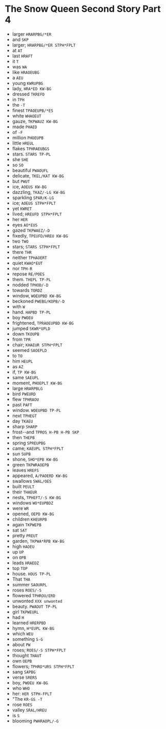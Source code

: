 # The Snow Queen Second Story Part 4

* larger `HRARPBG/*ER`
* and `SKP`
* larger; `HRARPBG/*ER STPH*FPLT`
* at `AT`
* last `HRAFT`
* it `T`
* was `WA`
* like `HRAOEUBG`
* a `AEU`
* young `KWRUPBG`
* lady, `HRA*ED KW-BG`
* dressed `TKREFD`
* in `TPH`
* the `-T`
* finest `TPAOEUPB/*ES`
* white `WHAOEUT`
* gauze, `TKPWAUZ KW-BG`
* made `PHAED`
* of `-F`
* million `PHOEUPB`
* little `HREUL`
* flakes `TPHRAEUBGS`
* stars. `STARS TP-PL`
* she `SHE`
* so `SO`
* beautiful `PWAOUFL`
* delicate, `TKEL/KAT KW-BG`
* but `PWUT`
* ice, `AOEUS KW-BG`
* dazzling, `TKAZ/-LG KW-BG`
* sparkling `SPAR/K-LG`
* ice; `AOEUS STPH*FPLT`
* yet `KWRET`
* lived; `HREUFD STPH*FPLT`
* her `HER`
* eyes `AO*EUS`
* gazed `TKPWAEZ/-D`
* fixedly, `TPEUFD/HREU KW-BG`
* two `TWO`
* stars; `STARS STPH*FPLT`
* there `THR`
* neither `TPHAOERT`
* quiet `KWAO*EUT`
* nor `TPH-R`
* repose `RE/POES`
* them. `THEPL TP-PL`
* nodded `TPHOD/-D`
* towards `TORDZ`
* window, `WOEUPBD KW-BG`
* beckoned `PWEBG/KOPB/-D`
* with `W`
* hand. `HAPBD TP-PL`
* boy `PWOEU`
* frightened, `TPRAOEUPBD KW-BG`
* jumped `SKWR*UPLD`
* down `TKOUPB`
* from `TPR`
* chair; `KHAEUR STPH*FPLT`
* seemed `SAOEPLD`
* to `TO`
* him `HEUPL`
* as `AZ`
* if, `TP KW-BG`
* same `SAEUPL`
* moment, `PHOEPLT KW-BG`
* large `HRARPBLG`
* bird `PWEURD`
* flew `TPHRAOU`
* past `PAFT`
* window. `WOEUPBD TP-PL`
* next `TPHEGT`
* day `TKAEU`
* sharp `SHARP`
* frost--and `TPROS H-PB H-PB SKP`
* then `THEPB`
* spring `SPREUPBG`
* came; `KAEUPL STPH*FPLT`
* sun `SUPB`
* shone, `SHO*EPB KW-BG`
* green `TKPWRAOEPB`
* leaves `HREFS`
* appeared, `A/PAOERD KW-BG`
* swallows `SWAL/OES`
* built `PEULT`
* their `THAEUR`
* nests, `TPHEFT/-S KW-BG`
* windows `WO*EUPBDZ`
* were `WR`
* opened, `OEPD KW-BG`
* children `KHEURPB`
* again `TKPWEPB`
* sat `SAT`
* pretty `PREUT`
* garden, `TKPWA*RPB KW-BG`
* high `HAOEU`
* up `UP`
* on `OPB`
* leads `HRAEDZ`
* top `TOP`
* house. `HOUS TP-PL`
* That `THA`
* summer `SAOURPL`
* roses `ROES/-S`
* flowered `TPHROU/ERD`
* unwonted `XXX unwonted`
* beauty. `PWAOUT TP-PL`
* girl `TKPWEURL`
* had `H`
* learned `HRERPBD`
* hymn, `H*EUPL KW-BG`
* which `WEU`
* something `S-G`
* about `PW`
* roses; `ROES/-S STPH*FPLT`
* thought `THAUT`
* own `OEPB`
* flowers; `TPHRO*URS STPH*FPLT`
* sang `SAPBG`
* verse `SRERS`
* boy, `PWOEU KW-BG`
* who `WHO`
* her: `HER STPH-FPLT`
* "The `KR-GS -T`
* rose `ROES`
* valley `SRAL/HREU`
* is `S`
* blooming `PWHRAOPL/-G`
